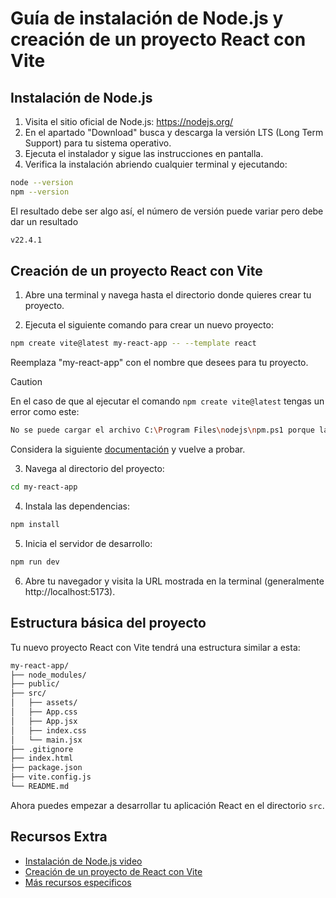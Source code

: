 # Guía de instalación de Node.js y creación de un proyecto React con Vite

## Instalación de Node.js

1. Visita el sitio oficial de Node.js: https://nodejs.org/
2. En el apartado "Download" busca y descarga la versión LTS (Long Term Support) para tu sistema operativo.
3. Ejecuta el instalador y sigue las instrucciones en pantalla.
4. Verifica la instalación abriendo cualquier terminal y ejecutando:

```bash
node --version
npm --version
```

El resultado debe ser algo así, el número de versión puede variar pero debe dar un resultado

```bash
v22.4.1
```

## Creación de un proyecto React con Vite

1. Abre una terminal y navega hasta el directorio donde quieres crear tu proyecto.

2. Ejecuta el siguiente comando para crear un nuevo proyecto:

```bash
npm create vite@latest my-react-app -- --template react
```

Reemplaza "my-react-app" con el nombre que desees para tu proyecto.

> [!CAUTION]  
> En el caso de que al ejecutar el comando `npm create vite@latest` tengas un error como este:
> ```bash
> No se puede cargar el archivo C:\Program Files\nodejs\npm.ps1 porque la ejecución de scripts está deshabilitada en este sistema....
>```
> Considera la siguiente [documentación](https://www.cdmon.com/es/blog/la-ejecucion-de-scripts-esta-deshabilitada-en-este-sistema-te-contamos-como-actuar) y vuelve a probar.

3. Navega al directorio del proyecto:

```bash
cd my-react-app
```

4. Instala las dependencias:

```bash
npm install
```

5. Inicia el servidor de desarrollo:

```bash
npm run dev
```


6. Abre tu navegador y visita la URL mostrada en la terminal (generalmente http://localhost:5173).

## Estructura básica del proyecto

Tu nuevo proyecto React con Vite tendrá una estructura similar a esta:


```bash
my-react-app/
├── node_modules/
├── public/
├── src/
│   ├── assets/
│   ├── App.css
│   ├── App.jsx
│   ├── index.css
│   └── main.jsx
├── .gitignore
├── index.html
├── package.json
├── vite.config.js
└── README.md
```

Ahora puedes empezar a desarrollar tu aplicación React en el directorio `src`.

## Recursos Extra

- [Instalación de Node.js video](https://www.youtube.com/watch?v=29mihvA_zEA)
- [Creación de un proyecto de React con Vite](https://www.youtube.com/watch?v=xqSkjzrnBWY)
- [Más recursos especificos](./docs/Resources.md)
